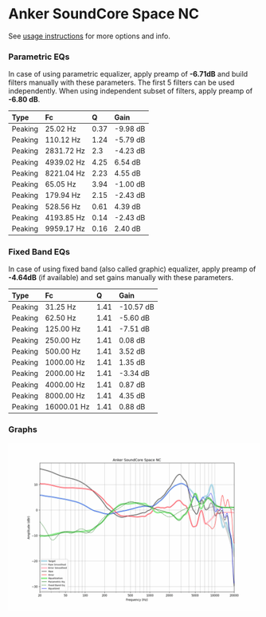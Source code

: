 # Anker SoundCore Space NC
See [usage instructions](https://github.com/jaakkopasanen/AutoEq#usage) for more options and info.

### Parametric EQs
In case of using parametric equalizer, apply preamp of **-6.71dB** and build filters manually
with these parameters. The first 5 filters can be used independently.
When using independent subset of filters, apply preamp of **-6.80 dB**.

| Type    | Fc         |    Q | Gain     |
|:--------|:-----------|:-----|:---------|
| Peaking | 25.02 Hz   | 0.37 | -9.98 dB |
| Peaking | 110.12 Hz  | 1.24 | -5.79 dB |
| Peaking | 2831.72 Hz | 2.3  | -4.23 dB |
| Peaking | 4939.02 Hz | 4.25 | 6.54 dB  |
| Peaking | 8221.04 Hz | 2.23 | 4.55 dB  |
| Peaking | 65.05 Hz   | 3.94 | -1.00 dB |
| Peaking | 179.94 Hz  | 2.15 | -2.43 dB |
| Peaking | 528.56 Hz  | 0.61 | 4.39 dB  |
| Peaking | 4193.85 Hz | 0.14 | -2.43 dB |
| Peaking | 9959.17 Hz | 0.16 | 2.40 dB  |

### Fixed Band EQs
In case of using fixed band (also called graphic) equalizer, apply preamp of **-4.64dB**
(if available) and set gains manually with these parameters.

| Type    | Fc          |    Q | Gain      |
|:--------|:------------|:-----|:----------|
| Peaking | 31.25 Hz    | 1.41 | -10.57 dB |
| Peaking | 62.50 Hz    | 1.41 | -5.60 dB  |
| Peaking | 125.00 Hz   | 1.41 | -7.51 dB  |
| Peaking | 250.00 Hz   | 1.41 | 0.08 dB   |
| Peaking | 500.00 Hz   | 1.41 | 3.52 dB   |
| Peaking | 1000.00 Hz  | 1.41 | 1.35 dB   |
| Peaking | 2000.00 Hz  | 1.41 | -3.34 dB  |
| Peaking | 4000.00 Hz  | 1.41 | 0.87 dB   |
| Peaking | 8000.00 Hz  | 1.41 | 4.35 dB   |
| Peaking | 16000.01 Hz | 1.41 | 0.88 dB   |

### Graphs
![](./Anker%20SoundCore%20Space%20NC.png)